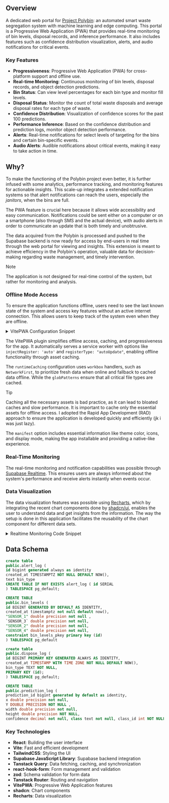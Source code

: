 ## Overview

A dedicated web portal for [Project Polybin](https://github.com/aidrecabrera/polybin): an automated smart waste segregation system with machine learning and edge computing. This portal is a Progressive Web Application (PWA) that provides real-time monitoring of bin levels, disposal records, and inference performance. It also includes features such as confidence distribution visualization, alerts, and audio notifications for critical events.

### Key Features

- **Progressiveness**: Progressive Web Application (PWA) for cross-platform support and offline use.
- **Real-time Monitoring**: Continuous monitoring of bin levels, disposal records, and object detection predictions.
- **Bin Status**: Can view level percentages for each bin type and monitor fill levels.
- **Disposal Status**: Monitor the count of total waste disposals and average disposal rates for each type of waste.
- **Confidence Distribution**: Visualization of confidence scores for the past 100 predictions.
- **Performance Inference**: Based on the confidence distribution and prediction logs, monitor object detection performance.
- **Alerts**: Real-time notifications for select levels of targeting for the bins and certain bin-specific events.
- **Audio Alerts**: Audible notifications about critical events, making it easy to take action in time.

## Why?

To make the functioning of the Polybin project even better, it is further infused with some analytics, performance tracking, and monitoring features for actionable insights. This scale-up integrates a extended notification systems so that alert notifications can reach the users, especially the *janitors*, when the bins are full.

The PWA feature is crucial here because it allows wide accessibility and easy communication. Notifications could be sent either on a computer or on a smartphone (also through SMS and the actual device), with audio alerts in order to communicate an update that is both timely and unobtrusive.

The data acquired from the Polybin is processed and pushed to the Supabase backend is now ready for access by end-users in real time through the web portal for viewing and insights. This extension is meant to achieve efficiency in the Polybin's operation, valuable data for decision-making regarding waste management, and timely intervention.

> [!NOTE]
> The application is not designed for real-time control of the system, but rather for monitoring and analysis.

### Offline Mode Access

To ensure the application functions offline, users need to see the last known state of the system and access key features without an active internet connection. This allows users to keep track of the system even when they are offline.

<details>
 <summary>VitePWA Configuration Snippet</summary>
 
```javascript
export default defineConfig({
  plugins: [
    viteReact(),
    VitePWA({
      injectRegister: "auto", // Inject a register script for the service worker
      registerType: "autoUpdate", // Automatically update service worker
      manifest: {
        // PWA manifest can be found in the repo.
      },
      workbox: {
        // Workbox configuration can be found in the repo.
      },
    }),
  ],
});
```
</details>

The VitePWA plugin simplifies offline access, caching, and progressiveness for the app. It automatically serves a service worker with options like `injectRegister: 'auto'` and `registerType: "autoUpdate"`, enabling offline functionality through asset caching.

The `runtimeCaching` configuration uses `workbox` handlers, such as `NetworkFirst`, to prioritize fresh data when online and fallback to cached data offline. While the `globPatterns` ensure that all critical file types are cached.

> [!TIP]
> Caching all the necessary assets is bad practice, as it can lead to bloated caches and slow performance. It is important to cache only the essential assets for offline access. I adopted the Rapid App Development (RAD) approach to ensure the application is developed quickly and efficiently (jk i was just lazy).

The `manifest` option includes essential information like theme color, icons, and display mode, making the app installable and providing a native-like experience.

### Real-Time Monitoring

The real-time monitoring and notification capabilities was possible through [Supabase Realtime](https://github.com/supabase/realtime). This ensures users are always informed about the system's performance and receive alerts instantly when events occur.

### Data Visualization

The data visualization features was possible using [Recharts](https://recharts.org/), which by integrating the recent chart components done by [shadcn/ui](https://ui.shadcn.com/docs/components/chart), enables the user to understand data and get insights from the information. The way the setup is done in this application facilitates the reusability of the chart component for different data sets.

<details>
  <summary>Realtime Monitoring Code Snippet</summary>

```javascript
useEffect(() => {
  const setupNotifications = async () => {
    try {
      await requestNotificationPermission();
    } catch (error) {
      console.error("Notification permission error:", error);
    }
  };

  setupNotifications();

  if (session?.session) {
    channelRef.current = supabase
      .channel("alert_log")
      .on(
        "postgres_changes",
        { event: "*", schema: "public", table: "alert_log" },
        async (payload) => {
          const binType = binTypeMap[payload.new.bin_type] || "Unknown";
          const createdAt = new Date(payload.new.created_at).toLocaleString();
          toast.error(`Alert: The ${binType} bin is full as of ${createdAt}`, {
            cancel: {
              label: "View Bin Status",
              onClick: () => navigate({ to: "/bin" }),
            },
          });

          audioQueue.push(audioMap[payload.new.bin_type]);
          processAudioQueue();

          try {
            await sendNotification(`Alert: The ${binType} bin is full`, {
              body: `As of ${createdAt}`,
              icon: "icon-192x192.png",
            });
          } catch (error) {
            console.error("Notification error:", error);
          }
          queryClient.invalidateQueries({ queryKey: ["recentAlerts"] });
        }
      )
      .subscribe();
  }

  return () => {
    channelRef.current?.unsubscribe();
    channelRef.current = null;
    audioQueue = [];
  };
}, [queryClient, navigate, session]);
```

</details>

## Data Schema

````sql
create table
public.alert_log (
id bigint generated always as identity
created_at TIMESTAMPTZ NOT NULL DEFAULT NOW(),
text bin_type
CREATE TABLE IF NOT EXISTS alert_log ( id SERIAL
) TABLESPACE pg_default;

CREATE TABLE
public.bin_levels (
id BIGINT GENERATED BY DEFAULT AS IDENTITY,
created_at timestamptz not null default now(),
"SENSOR_1" double precision not null ,
`SENSOR_3` double precision not null,
"SENSOR_2" double precision not null,
"SENSOR_4" double precision not null,
constraint bin_levels_pkey primary key (id)
) TABLESPACE pg_default

create table
public.dispose_log (
id BIGINT PRIMARY KEY GENERATED ALWAYS AS IDENTITY,
created_at TIMESTAMP WITH TIME ZONE NOT NULL DEFAULT NOW(),
bin_type TEXT NOT NULL,
PRIMARY KEY (id);
) TABLESPACE pg_default;

CREATE TABLE
public.prediction_log (
prediction_id bigint generated by default as identity,
x double precision not null,
Y DOUBLE PRECISION NOT NULL ,
width double precision not null,
height double precision NOT NULL,
confidence decimal not null, class text not null, class_id int NOT NULL, id UUID NOT NULL, created_at TIMESTAMP WITH TIME ZONE NOT NULL DEFAULT (now() AT TIME ZONE 'utc'), CREATE TABLE prediction_log ( prediction_id INT, record constraint prediction_log_detection_id_key unique(d ) tablespace pg_default ; ```
````

### Key Technologies

- **React**: Building the user interface
- **Vite**: Fast and efficient development
- **TailwindCSS**: Styling the UI
- **Supabase JavaScript Library**: Supabase backend integration
- **Tanstack Query**: Data fetching, caching, and synchronization
- **react-hook-form**: Form management and validation
- **zod**: Schema validation for form data
- **Tanstack Router**: Routing and navigation
- **VitePWA**: Progressive Web Application features
- **shadcn**: Chart components
- **Recharts**: Data visualization
